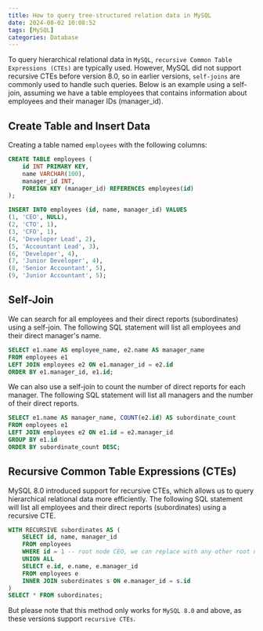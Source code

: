 ```yaml
---
title: How to query tree-structured relation data in MySQL
date: 2024-08-02 10:08:52
tags: [MySQL]
categories: Database
---
```


To query hierarchical relational data in `MySQL`, `recursive Common Table Expressions (CTEs)` are typically used. However, MySQL did not support recursive CTEs before version 8.0, so in earlier versions, `self-joins` are commonly used to handle such queries. Below is an example using a self-join, assuming we have a table employees that contains information about employees and their manager IDs (manager_id).

## Create Table and Insert Data
Creating a table named `employees` with the following columns:

```sql
CREATE TABLE employees (
    id INT PRIMARY KEY,
    name VARCHAR(100),
    manager_id INT,
    FOREIGN KEY (manager_id) REFERENCES employees(id)
);

INSERT INTO employees (id, name, manager_id) VALUES
(1, 'CEO', NULL),
(2, 'CTO', 1),
(3, 'CFO', 1),
(4, 'Developer Lead', 2),
(5, 'Accountant Lead', 3),
(6, 'Developer', 4),
(7, 'Junior Developer', 4),
(8, 'Senior Accountant', 5),
(9, 'Junior Accountant', 5);
```

## Self-Join
We can search for all employees and their direct reports (subordinates) using a self-join. The following SQL statement will list all employees and their direct manager's name.

```sql
SELECT e1.name AS employee_name, e2.name AS manager_name
FROM employees e1
LEFT JOIN employees e2 ON e1.manager_id = e2.id
ORDER BY e1.manager_id, e1.id;
```

We can also use a self-join to count the number of direct reports for each manager. The following SQL statement will list all managers and the number of their direct reports.

```sql
SELECT e1.name AS manager_name, COUNT(e2.id) AS subordinate_count
FROM employees e1
LEFT JOIN employees e2 ON e1.id = e2.manager_id
GROUP BY e1.id
ORDER BY subordinate_count DESC;
```

## Recursive Common Table Expressions (CTEs)

MySQL 8.0 introduced support for recursive CTEs, which allows us to query hierarchical relational data more efficiently. The following SQL statement will list all employees and their direct reports (subordinates) using a recursive CTE.

```sql
WITH RECURSIVE subordinates AS (
    SELECT id, name, manager_id
    FROM employees
    WHERE id = 1 -- root node CEO, we can replace with any other root node ID, for example 2 which is CTO
    UNION ALL
    SELECT e.id, e.name, e.manager_id
    FROM employees e
    INNER JOIN subordinates s ON e.manager_id = s.id
)
SELECT * FROM subordinates;
```

But please note that this method only works for `MySQL 8.0` and above, as these versions support `recursive CTEs`.